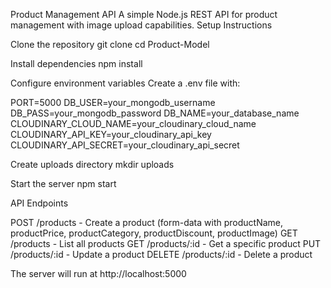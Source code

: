 Product Management API
A simple Node.js REST API for product management with image upload capabilities.
Setup Instructions

Clone the repository
git clone <repository-url>
cd Product-Model

Install dependencies
npm install

Configure environment variables
Create a .env file with:

PORT=5000
DB_USER=your_mongodb_username
DB_PASS=your_mongodb_password
DB_NAME=your_database_name
CLOUDINARY_CLOUD_NAME=your_cloudinary_cloud_name
CLOUDINARY_API_KEY=your_cloudinary_api_key
CLOUDINARY_API_SECRET=your_cloudinary_api_secret

Create uploads directory
mkdir uploads

Start the server
npm start


API Endpoints

POST /products - Create a product (form-data with productName, productPrice, productCategory, productDiscount, productImage)
GET /products - List all products
GET /products/:id - Get a specific product
PUT /products/:id - Update a product
DELETE /products/:id - Delete a product

The server will run at http://localhost:5000